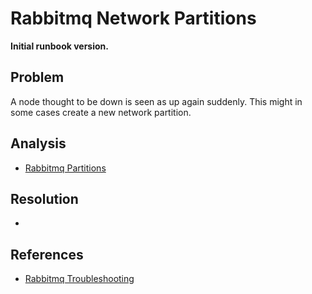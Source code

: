 # Rabbitmq Network Partitions

**Initial runbook version.**

## Problem

A node thought to be down is seen as up again suddenly. This might in some cases create a new network partition.

## Analysis
 * [Rabbitmq Partitions](https://www.rabbitmq.com/partitions.html)

## Resolution
 * 

## References
 * [Rabbitmq Troubleshooting](https://www.rabbitmq.com/troubleshooting.html)
